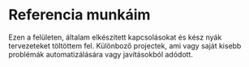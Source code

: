 # Referencia munkáim

Ezen a felületen, általam elkészített kapcsolásokat és kész nyák tervezeteket töltöttem fel. Különboző projectek, ami vagy saját kisebb problémák automatizálására vagy javításokból adódott. 
